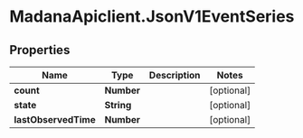 # MadanaApiclient.JsonV1EventSeries

## Properties

Name | Type | Description | Notes
------------ | ------------- | ------------- | -------------
**count** | **Number** |  | [optional] 
**state** | **String** |  | [optional] 
**lastObservedTime** | **Number** |  | [optional] 


